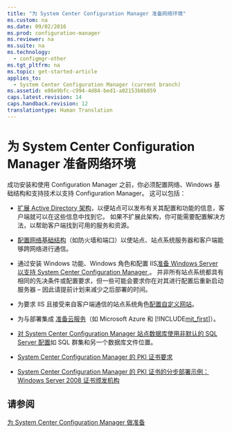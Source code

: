 ```yaml
---
title: "为 System Center Configuration Manager 准备网络环境"
ms.custom: na
ms.date: 09/02/2016
ms.prod: configuration-manager
ms.reviewer: na
ms.suite: na
ms.technology: 
  - configmgr-other
ms.tgt_pltfrm: na
ms.topic: get-started-article
applies_to: 
  - System Center Configuration Manager (current branch)
ms.assetid: e86e9bfc-c994-4d84-bed1-a02153b8b859
caps.latest.revision: 14
caps.handback.revision: 12
translationtype: Human Translation
---
```

# 为 System Center Configuration Manager 准备网络环境
成功安装和使用 Configuration Manager 之前，你必须配置网络、Windows 基础结构和支持技术以支持 Configuration Manager。 这可以包括：  
  
-   [扩展 Active Directory 架构](https://technet.microsoft.com/library/mt345589.aspx)，以便站点可以发布有关其配置和功能的信息，客户端就可以在这些信息中找到它。 如果不扩展此架构，你可能需要配置解决方法，以帮助客户端找到可用的服务和资源。  
  
-   [配置网络基础结构](https://technet.microsoft.com/library/mt427452.aspx)（如防火墙和端口）以使站点、站点系统服务器和客户端能够跨网络进行通信。  
  
-   通过安装 Windows 功能、Windows 角色和配置 IIS[准备 Windows Server 以支持 System Center Configuration Manager ](../LocTest/Prepare-Windows-Servers-to-support-System-Center-Configuration-Manager.md)。 并非所有站点系统都具有相同的先决条件或配置要求，但一些可能会要求你在对其进行配置后重新启动服务器 – 因此请提前计划来减少之后部署的时间。  
  
-   为要求 IIS 且接受来自客户端通信的站点系统角色[配置自定义网站](https://technet.microsoft.com/library/mt426625.aspx)。  
  
-   为与部署集成    [准备云服务](http://technet.microsoft.com/library/mt449632.aspx)（如 Microsoft Azure 和 [!INCLUDE[mit_first](../LocTest/includes/mit_first_md.md)]）。  
  
-   [对 System Center Configuration Manager 站点数据库使用非默认的 SQL Server 配置](../Topic/Use%20non-default%20SQL%20Server%20configurations%20for%20the%20System%20Center%20Configuration%20Manager%20site%20database.md)如 SQL 群集和另一个数据库文件位置。  
  
-   [System Center Configuration Manager 的 PKI 证书要求](../LocTest/PKI-certificate-requirements-for-System-Center-Configuration-Manager.md)  
  
-   [System Center Configuration Manager 的 PKI 证书的分步部署示例：Windows Server 2008 证书颁发机构](../LocTest/Step-by-step-example-deployment-of-the-PKI-certificates-for-System-Center-Configuration-Manager--Windows-Server-2008-Certification-Authority.md)  
  
## 请参阅  
 [为 System Center Configuration Manager 做准备](../LocTest/Get-ready-for-System-Center-Configuration-Manager.md)